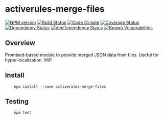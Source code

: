 # activerules-merge-files

[![NPM version](https://img.shields.io/npm/v/activerules-merge-files.svg)](https://www.npmjs.com/package/activerules-merge-files)
[![Build Status](https://travis-ci.org/bwinkers/activerules-merge-files.svg?branch=master)](https://travis-ci.org/bwinkers/activerules-merge-files)
[![Code Climate](https://codeclimate.com/github/bwinkers/activerules-merge-files/badges/gpa.svg)](https://codeclimate.com/github/bwinkers/activerules-merge-files)
[![Coverage Status](https://img.shields.io/coveralls/bwinkers/activerules-merge-files.svg)](https://coveralls.io/github/bwinkers/activerules-merge-files)
[![Dependency Status](https://img.shields.io/david/bwinkers/activerules-merge-files.svg?label=deps)](https://david-dm.org/bwinkers/activerules-merge-files)
[![devDependency Status](https://img.shields.io/david/dev/bwinkers/activerules-merge-files.svg?label=devDeps)](https://david-dm.org/bwinkers/activerules-merge-files#info=devDependencies)
[![Known Vulnerabilities](https://snyk.io/test/github/bwinkers/activerules-merge-files/badge.svg)](https://snyk.io/test/github/bwinkers/activerules-merge-files)


## Overview

Promised-based module to provide merged JSON data from files. Useful for hyper-localization.
WiP


## Install 

```
    npm install --save activerules-merge-files
```

## Testing

```
    npm test
```
